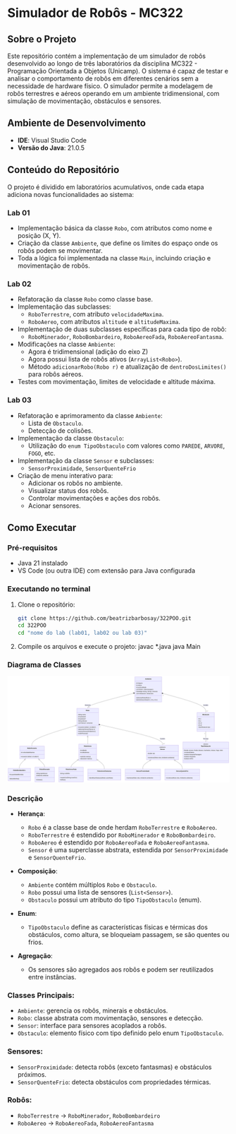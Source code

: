 # Simulador de Robôs - MC322

## Sobre o Projeto

Este repositório contém a implementação de um simulador de robôs desenvolvido ao longo de três laboratórios da disciplina MC322 - Programação Orientada a Objetos (Unicamp). O sistema é capaz de testar e analisar o comportamento de robôs em diferentes cenários sem a necessidade de hardware físico. O simulador permite a modelagem de robôs terrestres e aéreos operando em um ambiente tridimensional, com simulação de movimentação, obstáculos e sensores.

## Ambiente de Desenvolvimento

- **IDE**: Visual Studio Code
- **Versão do Java**: 21.0.5

## Conteúdo do Repositório

O projeto é dividido em laboratórios acumulativos, onde cada etapa adiciona novas funcionalidades ao sistema:

### Lab 01
- Implementação básica da classe `Robo`, com atributos como nome e posição (X, Y).
- Criação da classe `Ambiente`, que define os limites do espaço onde os robôs podem se movimentar.
- Toda a lógica foi implementada na classe `Main`, incluindo criação e movimentação de robôs.

### Lab 02
- Refatoração da classe `Robo` como classe base.
- Implementação das subclasses:
  - `RoboTerrestre`, com atributo `velocidadeMaxima`.
  - `RoboAereo`, com atributos `altitude` e `altitudeMaxima`.
- Implementação de duas subclasses específicas para cada tipo de robô:
  - `RoboMinerador`, `RoboBombardeiro`, `RoboAereoFada`, `RoboAereoFantasma`.
- Modificações na classe `Ambiente`:
  - Agora é tridimensional (adição do eixo Z)
  - Agora possui lista de robôs ativos (`ArrayList<Robo>`).
  - Método `adicionarRobo(Robo r)` e atualização de `dentroDosLimites()` para robôs aéreos.
- Testes com movimentação, limites de velocidade e altitude máxima.

### Lab 03
- Refatoração e aprimoramento da classe `Ambiente`:
  - Lista de `Obstaculo`.
  - Detecção de colisões.
- Implementação da classe `Obstaculo`:
  - Utilização do `enum TipoObstaculo` com valores como `PAREDE`, `ARVORE`, `FOGO`, etc.
- Implementação da classe `Sensor` e subclasses:
  - `SensorProximidade`, `SensorQuenteFrio`
- Criação de menu interativo para:
  - Adicionar os robôs no ambiente.
  - Visualizar status dos robôs.
  - Controlar movimentações e ações dos robôs.
  - Acionar sensores.

## Como Executar

### Pré-requisitos
- Java 21 instalado
- VS Code (ou outra IDE) com extensão para Java configurada

### Executando no terminal

1. Clone o repositório:
    ```bash
    git clone https://github.com/beatrizbarbosay/322POO.git
    cd 322POO
    cd "nome do lab (lab01, lab02 ou lab 03)"
2. Compile os arquivos e execute o projeto:
    javac *.java
    java Main


### Diagrama de Classes
![Diagrama de Classes](Diagrama_Classes.png)

### Descrição

- **Herança**: 
  - `Robo` é a classe base de onde herdam `RoboTerrestre` e `RoboAereo`.
  - `RoboTerrestre` é estendido por `RoboMinerador` e `RoboBombardeiro`.
  - `RoboAereo` é estendido por `RoboAereoFada` e `RoboAereoFantasma`.
  - `Sensor` é uma superclasse abstrata, estendida por `SensorProximidade` e `SensorQuenteFrio`.

- **Composição**:
  - `Ambiente` contém múltiplos `Robo` e `Obstaculo`.
  - `Robo` possui uma lista de sensores (`List<Sensor>`).
  - `Obstaculo` possui um atributo do tipo `TipoObstaculo` (enum).

- **Enum**:
  - `TipoObstaculo` define as características físicas e térmicas dos obstáculos, como altura, se bloqueiam passagem, se são quentes ou frios.

- **Agregação**:
  - Os sensores são agregados aos robôs e podem ser reutilizados entre instâncias.

### Classes Principais:
- `Ambiente`: gerencia os robôs, minerais e obstáculos.
- `Robo`: classe abstrata com movimentação, sensores e detecção.
- `Sensor`: interface para sensores acoplados a robôs.
- `Obstaculo`: elemento físico com tipo definido pelo enum `TipoObstaculo`.

### Sensores:
- `SensorProximidade`: detecta robôs (exceto fantasmas) e obstáculos próximos.
- `SensorQuenteFrio`: detecta obstáculos com propriedades térmicas.

### Robôs:
- `RoboTerrestre` → `RoboMinerador`, `RoboBombardeiro`
- `RoboAereo` → `RoboAereoFada`, `RoboAereoFantasma`